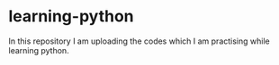 # learning-python
In this repository I am uploading the codes which I am practising while learning python.
